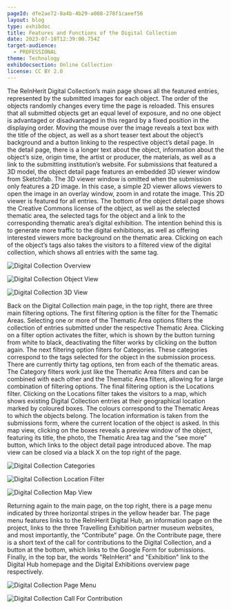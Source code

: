 ```yaml
---
pageId: dfe2ae72-8a4b-4b29-a008-278f1caeef56
layout: blog
type: exhibdoc
title: Features and Functions of the Digital Collection
date: 2023-07-18T12:39:00.754Z
target-audience:
  - PROFESSIONAL
theme: Technology
exhibdocsection: Online Collection
license: CC BY 2.0
---
```

The ReInHerit Digital Collection’s main page shows all the featured entries, represented by the submitted images for each object. The order of the objects randomly changes every time the page is reloaded. This ensures that all submitted objects get an equal level of exposure, and no one object is advantaged or disadvantaged in this regard by a fixed position in the displaying order. Moving the mouse over the image reveals a text box with the title of the object, as well as a short teaser text about the object’s background and a button linking to the respective object’s detail page. In the detail page, there is a longer text about the object, information about the object’s size, origin time, the artist or producer, the materials, as well as a link to the submitting institution’s website. For submissions that featured a 3D model, the object detail page features an embedded 3D viewer window from Sketchfab. The 3D viewer window is omitted when the submission only features a 2D image. In this case, a simple 2D viewer allows viewers to open the image in an overlay window, zoom in and rotate the image. This 2D viewer is featured for all entries. The bottom of the object detail page shows the Creative Commons license of the object, as well as the selected thematic area, the selected tags for the object and a link to the corresponding thematic area’s digital exhibition. The intention behind this is to generate more traffic to the digital exhibitions, as well as offering interested viewers more background on the thematic area. Clicking on each of the object’s tags also takes the visitors to a filtered view of the digital collection, which shows all entries with the same tag.



![Digital Collection Overview](https://ucarecdn.com/645d7292-cccc-4f34-bf94-1f03c61bd62d/)

![Digital Collection Object View ](https://ucarecdn.com/4f51b386-a116-44b1-b55f-c6cce63438ce/)

![Digital Collection 3D View](https://ucarecdn.com/09e6aecc-b529-40f1-9686-69226b17b124/)



Back on the Digital Collection main page, in the top right, there are three main filtering options. The first filtering option is the filter for the Thematic Areas. Selecting one or more of the Thematic Area options filters the collection of entries submitted under the respective Thematic Area. Clicking on a filter option activates the filter, which is shown by the button turning from white to black, deactivating the filter works by clicking on the button again. The next filtering option filters for Categories. These categories correspond to the tags selected for the object in the submission process. There are currently thirty tag options, ten from each of the thematic areas. The Category filters work just like the Thematic Area filters and can be combined with each other and the Thematic Area filters, allowing for a large combination of filtering options. The final filtering option is the Locations filter. Clicking on the Locations filter takes the visitors to a map, which shows existing Digital Collection entries at their geographical location marked by coloured boxes. The colours correspond to the Thematic Areas to which the objects belong. The location information is taken from the submissions form, where the current location of the object is asked. In this map view, clicking on the boxes reveals a preview window of the object, featuring its title, the photo, the Thematic Area tag and the “see more” button, which links to the object detail page introduced above. The map view can be closed via a black X on the top right of the page.  

![Digital Collection Categories](https://ucarecdn.com/47b26c2b-4910-4852-86dc-b9bf030d48e9/)



![Digital Collection Location Filter ](https://ucarecdn.com/c4047b0f-20f9-4ec6-9612-8d8eb697d6b8/)

![Digital Collection Map View ](https://ucarecdn.com/e107c6dc-4ba4-447d-9762-29afb7a33942/)

Returning again to the main page, on the top right, there is a page menu indicated by three horizontal stripes in the yellow header bar. The page menu features links to the ReInHerit Digital Hub, an information page on the project, links to the three Travelling Exhibition partner museum websites, and most importantly, the “Contribute” page. On the Contribute page, there is a short text of the call for contributions to the Digital Collection, and a button at the bottom, which links to the Google Form for submissions. Finally, in the top bar, the words "ReInHerit" and "Exhibition" link to the Digital Hub homepage and the Digital Exhibitions overview page respectively.

![Digital Collection Page Menu ](https://ucarecdn.com/075b68c3-a7fb-4aab-a517-b4ce94376c29/)

![Digital Collection Call For Contribution ](https://ucarecdn.com/9074882d-d413-4740-af02-7a9276af1154/)